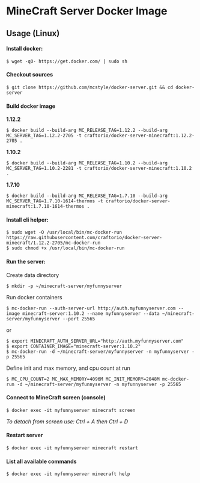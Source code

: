 # MineCraft Server Docker Image

## Usage (Linux)

####  Install docker:

    $ wget -qO- https://get.docker.com/ | sudo sh

#### Checkout sources

    $ git clone https://github.com/mcstyle/docker-server.git && cd docker-server

#### Build docker image

**1.12.2**  

    $ docker build --build-arg MC_RELEASE_TAG=1.12.2 --build-arg MC_SERVER_TAG=1.12.2-2705 -t craftorio/docker-server-minecraft:1.12.2-2705 .

**1.10.2**  

    $ docker build --build-arg MC_RELEASE_TAG=1.10.2 --build-arg MC_SERVER_TAG=1.10.2-2281 -t craftorio/docker-server-minecraft:1.10.2 .
    
**1.7.10**

    $ docker build --build-arg MC_RELEASE_TAG=1.7.10 --build-arg MC_SERVER_TAG=1.7.10-1614-thermos -t craftorio/docker-server-minecraft:1.7.10-1614-thermos .

####  Install cli helper:

    $ sudo wget -O /usr/local/bin/mc-docker-run https://raw.githubusercontent.com/craftorio/docker-server-minecraft/1.12.2-2705/mc-docker-run
    $ sudo chmod +x /usr/local/bin/mc-docker-run

####  Run the server:

Create data directory  

    $ mkdir -p ~/minecraft-server/myfunnyserver
    
Run docker containers  

    $ mc-docker-run --auth-server-url http://auth.myfunnyserver.com --image minecraft-server:1.10.2 --name myfunnyserver --data ~/minecraft-server/myfunnyserver --port 25565
    
  or
    
    $ export MINECRAFT_AUTH_SERVER_URL="http://auth.myfunnyserver.com"
    $ export CONTAINER_IMAGE="minecraft-server:1.10.2"
    $ mc-docker-run -d ~/minecraft-server/myfunnyserver -n myfunnyserver -p 25565
    
Define init and max memory, and cpu count at run

    $ MC_CPU_COUNT=2 MC_MAX_MEMORY=4096M MC_INIT_MEMORY=2048M mc-docker-run -d ~/minecraft-server/myfunnyserver -n myfunnyserver -p 25565

#### Connect to MineCraft screen (console)
 
    $ docker exec -it myfunnyserver minecraft screen

*To detach from screen use: Ctrl + A then Ctrl + D*

#### Restart server
 
    $ docker exec -it myfunnyserver minecraft restart
    
#### List all available commands
    $ docker exec -it myfunnyserver minecraft help
